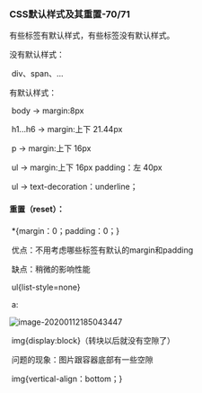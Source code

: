 ### CSS默认样式及其重置-70/71

有些标签有默认样式，有些标签没有默认样式。

没有默认样式：

​	div、span、...

有默认样式：

​	body -> margin:8px

​	h1...h6 -> margin:上下 21.44px

​	p -> margin:上下 16px

​	ul -> margin:上下 16px  padding：左 40px

​	ul -> text-decoration：underline；

#### 重置（reset）：

​	*{margin：0；padding：0；}

​		优点：不用考虑哪些标签有默认的margin和padding

​		缺点：稍微的影响性能

​	ul{list-style=none}

​	a:

![image-20200112185043447](C:\Users\dell\AppData\Roaming\Typora\typora-user-images\image-20200112185043447.png)

​	img{display:block}（转块以后就没有空隙了）

​		问题的现象：图片跟容器底部有一些空隙

​		img{vertical-align：bottom；}